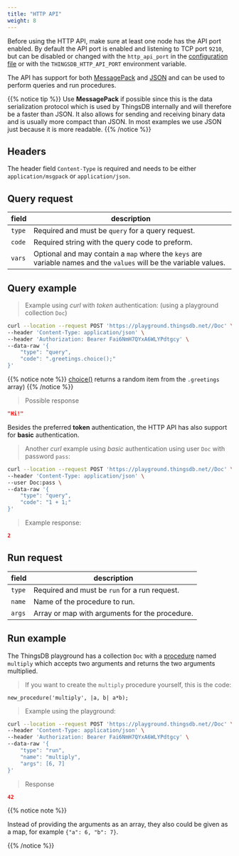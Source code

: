 ```yaml
---
title: "HTTP API"
weight: 8
---
```



Before using the HTTP API, make sure at least one node has the API port enabled.
By default the API port is enabled and listening to TCP port `9210`, but can be disabled or changed
with the `http_api_port` in the [configuration file](https://github.com/thingsdb/ThingsDB/blob/master/thingsdb.example.conf)
or with the `THINGSDB_HTTP_API_PORT` environment variable.

The API has support for both [MessagePack](https://msgpack.org) and [JSON](https://www.json.org) and can be used to perform queries and run procedures.

{{% notice tip %}}
Use **MessagePack** if possible since this is the data serialization protocol which is used by ThingsDB
internally and will therefore be a faster than JSON. It also allows for sending and receiving binary data and is usually more compact than JSON.
In most examples we use JSON just because it is more readable.
{{% /notice %}}

## Headers

The header field `Content-Type` is required and needs to be either `application/msgpack` or `application/json`.

## Query request

field | description
----- | -----------
`type` | Required and must be `query` for a query request.
`code` | Required string with the query code to preform.
`vars` | Optional and may contain a `map` where the `keys` are variable names and the `values` will be the variable values.

## Query example

> Example using *curl* with *token* authentication: (using a playground collection `Doc`)

```bash
curl --location --request POST 'https://playground.thingsdb.net//Doc' \
--header 'Content-Type: application/json' \
--header 'Authorization: Bearer Fai6NmH7QYxA6WLYPdtgcy' \
--data-raw '{
	"type": "query",
	"code": ".greetings.choice();"
}'
```

{{% notice note %}}
[choice()](../../data-types/list/choice) returns a random item from the `.greetings` array)
{{% /notice %}}

> Possible response

```json
"Hi!"
```

Besides the preferred **token** authentication, the HTTP API has also support for **basic** authentication.

> Another *curl* example using *basic* authentication using user `Doc` with password `pass`:

```bash
curl --location --request POST 'https://playground.thingsdb.net//Doc' \
--header 'Content-Type: application/json' \
--user Doc:pass \
--data-raw '{
	"type": "query",
	"code": "1 + 1;"
}'
```

> Example response:

```json
2
```

## Run request

field | description
----- | -----------
`type` | Required and must be `run` for a run request.
`name` | Name of the procedure to run.
`args` | Array or map with arguments for the procedure.

## Run example

The ThingsDB playground has a collection `Doc` with a [procedure](../../procedures-api) named `multiply` which accepts two arguments and returns the two arguments multiplied.

> If you want to create the `multiply` procedure yourself, this is the code:

```thingsdb,should_pass
new_procedure('multiply', |a, b| a*b);
```

> Example using the playground:

```bash
curl --location --request POST 'https://playground.thingsdb.net//Doc' \
--header 'Content-Type: application/json' \
--header 'Authorization: Bearer Fai6NmH7QYxA6WLYPdtgcy' \
--data-raw '{
	"type": "run",
	"name": "multiply",
	"args": [6, 7]
}'
```

> Response

```json
42
```

{{% notice note %}}

Instead of providing the arguments as an array, they also could be given as a map, for example `{"a": 6, "b": 7}`.

{{% /notice %}}
